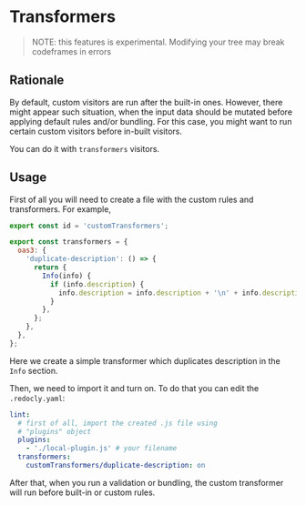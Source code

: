 # Transformers

> NOTE: this features is experimental. Modifying your tree may break codeframes in errors

## Rationale

By default, custom visitors are run after the built-in ones. However, there might appear such situation, when the input data should be mutated before applying default rules and/or bundling. For this case, you might want to run certain custom visitors before in-built visitors.

You can do it with `transformers` visitors.

## Usage

First of all you will need to create a file with the custom rules and transformers. For example,

```js
export const id = 'customTransformers';

export const transformers = {
  oas3: {
    'duplicate-description': () => {
      return {
        Info(info) {
          if (info.description) {
            info.description = info.description + '\n' + info.description;
          }
        },
      };
    },
  },
};
```

Here we create a simple transformer which duplicates description in the `Info` section.

Then, we need to import it and turn on. To do that you can edit the `.redocly.yaml`:

```yaml
lint:
  # first of all, import the created .js file using
  # "plugins" object
  plugins:
    - './local-plugin.js' # your filename
  transformers:
    customTransformers/duplicate-description: on
```

After that, when you run a validation or bundling, the custom transformer will run before built-in or custom rules.